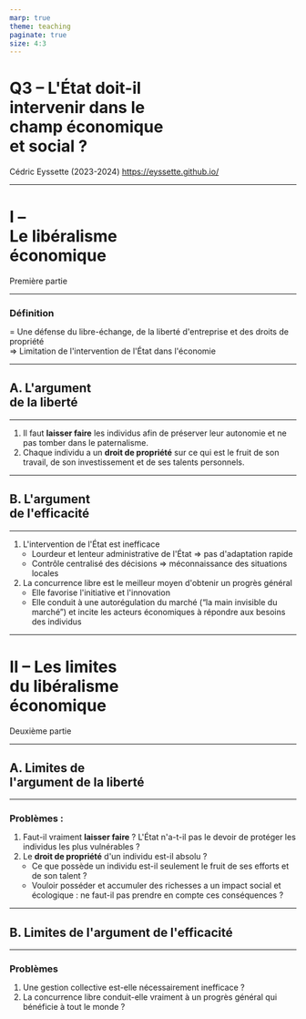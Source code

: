 ```yaml
---
marp: true
theme: teaching
paginate: true
size: 4:3
---
```


<!-- _class: titre -->

# Q3 – L'État doit-il <br>intervenir dans le<br> champ économique <br>et social ?  <!-- fit -->

Cédric Eyssette (2023-2024)
https://eyssette.github.io/


---
<!-- _class: partie -->
# I – <br>Le libéralisme <br>économique <!-- fit -->
Première partie



---
<!-- _class: definition -->
### Définition
= Une défense du libre-échange, de la liberté d'entreprise et des droits de propriété<br>&rArr; Limitation de l'intervention de l'État dans l'économie


---
<!-- _class: souspartie -->
## A. L'argument <br>de la liberté


---
<!-- _class:  -->

1) Il faut **laisser faire** les individus afin de préserver leur autonomie et ne pas tomber dans le paternalisme.
2) Chaque individu a un **droit de propriété** sur ce qui est le fruit de son travail, de son investissement et de ses talents personnels.


---
<!-- _class: souspartie -->
## B. L'argument <br>de l'efficacité


---
<!-- _class: fppp -->
<style scoped>
ol ul {margin-left:-1.2em}
</style>
1) L'intervention de l'État est inefficace
	* Lourdeur et lenteur administrative de l'État &rArr; pas d'adaptation rapide
	* Contrôle centralisé des décisions &rArr; méconnaissance des situations locales
2) La concurrence libre est le meilleur moyen d'obtenir un progrès général
	* Elle favorise l'initiative et l'innovation
	* Elle conduit à une autorégulation du marché (“la main invisible du marché”) et incite les acteurs économiques à répondre aux besoins des individus

<!--
1/
Vouloir contrôler d'en haut les échanges économiques est voué à l'échec : il faut laisser faire les acteurs économiques sur le terrain.
=> critique de la bureaucratie, critique des réglementations
=> déréglementation

2/
La supériorité de la responsabilité individuelle et de l'autorégulation par le marché
-->


---
<!-- _class: partie -->
# II – Les limites <br>du libéralisme <br>économique<br> <!-- fit -->
Deuxième partie

---
<!-- _class: souspartie -->
## A. Limites de <br>l'argument de la liberté <!-- fit -->

---
<!-- _class: fppp -->
<style scoped>
h3 {margin-bottom:0}
ol ul {margin-left:-1.5em}
</style>

### Problèmes :
1) Faut-il vraiment **laisser faire** ? L'État n'a-t-il pas le devoir de protéger les individus les plus vulnérables ?
2) Le **droit de propriété** d'un individu est-il absolu ?
	* Ce que possède un individu est-il seulement le fruit de ses efforts et de son talent ?
	* Vouloir posséder et accumuler des richesses a un impact social et écologique : ne faut-il pas prendre en compte ces conséquences ?

<!-- 
1) 
Laisser faire -> abandonner, délaisser

Cf. aussi : théories féministes de l'autonomie ; le care au fondement de l'autonomie

2) 
On pourrait aussi interroger la poursuite de l'accumulation des richesses d'un point de vue moral, éthique
(cf. les critiques antiques de la richesse)
vertu / vice moral
-->


---
<!-- _class: souspartie -->
## B. Limites de l'argument de l'efficacité


---
<!-- _class:  -->
<style scoped>
h3 {margin-bottom:0}
ol ul {margin-left:-0.6em}
</style>

### Problèmes

1) Une gestion collective est-elle nécessairement inefficace ?
2) La concurrence libre conduit-elle vraiment à un progrès général qui bénéficie à tout le monde ?